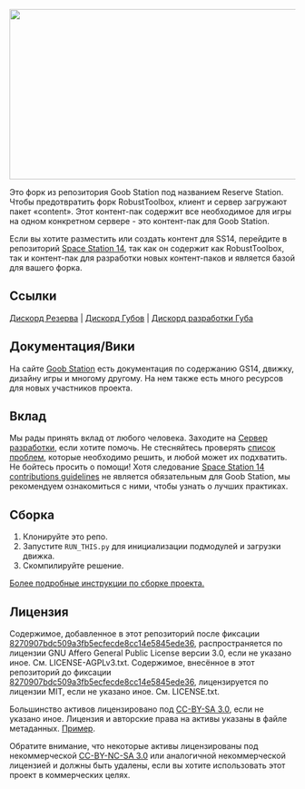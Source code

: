 <p align="center"> <img alt="Space Station 14" width="1280" height="300" src="https://i.imgur.com/2nqz4IN.jpeg" /></p>

Это форк из репозитория Goob Station под названием Reserve Station. Чтобы предотвратить форк RobustToolbox, клиент и сервер загружают пакет «content». Этот контент-пак содержит все необходимое для игры на одном конкретном сервере - это контент-пак для Goob Station.

Если вы хотите разместить или создать контент для SS14, перейдите в репозиторий [Space Station 14](https://github.com/space-wizards/space-station-14), так как он содержит как RobustToolbox, так и контент-пак для разработки новых контент-паков и является базой для вашего форка.

## Ссылки

[Дискорд Резерва](https://discord.gg/WXZvqzZ2Fc) | [Дискорд Губов](https://discord.gg/goobstation) | [Дискорд разработки Губа](https://discord.gg/zXk2cyhzPN)

## Документация/Вики

На сайте [Goob Station](https://docs.goobstation.com/) есть документация по содержанию GS14, движку, дизайну игры и многому другому. На нем также есть много ресурсов для новых участников проекта.

## Вклад

Мы рады принять вклад от любого человека. Заходите на [Сервер разработки](https://discord.gg/zXk2cyhzPN), если хотите помочь. Не стесняйтесь проверять [список проблем](https://github.com/Goob-Station/Goob-Station/issues), которые необходимо решить, и любой может их подхватить. Не бойтесь просить о помощи!
Хотя следование [Space Station 14 contributions guidelines](https://docs.spacestation14.com/en/general-development/codebase-info/pull-request-guidelines.html) не является обязательным для Goob Station, мы рекомендуем ознакомиться с ними, чтобы узнать о лучших практиках.

## Сборка

1. Клонируйте это репо.
2. Запустите `RUN_THIS.py` для инициализации подмодулей и загрузки движка.
3. Скомпилируйте решение.

[Более подробные инструкции по сборке проекта.](https://docs.goobstation.com/en/general-development/setup.html)

## Лицензия

Содержимое, добавленное в этот репозиторий после фиксации [8270907bdc509a3fb5ecfecde8cc14e5845ede36](https://github.com/Goob-Station/Goob-Station/commit/8270907bdc509a3fb5ecfecde8cc14e5845ede36), распространяется по лицензии GNU Affero General Public License версии 3.0, если не указано иное. См. LICENSE-AGPLv3.txt. Содержимое, внесённое в этот репозиторий до фиксации [8270907bdc509a3fb5ecfecde8cc14e5845ede36](https://github.com/Goob-Station/Goob-Station/commit/8270907bdc509a3fb5ecfecde8cc14e5845ede36), лицензируется по лицензии MIT, если не указано иное. См. LICENSE.txt.

Большинство активов лицензировано под [CC-BY-SA 3.0](https://creativecommons.org/licenses/by-sa/3.0/), если не указано иное. Лицензия и авторские права на активы указаны в файле метаданных. [Пример](https://github.com/space-wizards/space-station-14/blob/master/Resources/Textures/Objects/Tools/crowbar.rsi/meta.json).

Обратите внимание, что некоторые активы лицензированы под некоммерческой [CC-BY-NC-SA 3.0](https://creativecommons.org/licenses/by-nc-sa/3.0/) или аналогичной некоммерческой лицензией и должны быть удалены, если вы хотите использовать этот проект в коммерческих целях.
